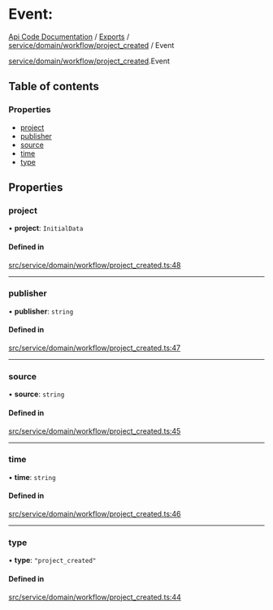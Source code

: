 # Event: 
 
[Api Code Documentation](../README.md) / [Exports](../modules.md) / [service/domain/workflow/project\_created](../modules/service_domain_workflow_project_created.md) / Event

[service/domain/workflow/project_created](../modules/service_domain_workflow_project_created.md).Event

## Table of contents

### Properties

- [project](service_domain_workflow_project_created.Event.md#project)
- [publisher](service_domain_workflow_project_created.Event.md#publisher)
- [source](service_domain_workflow_project_created.Event.md#source)
- [time](service_domain_workflow_project_created.Event.md#time)
- [type](service_domain_workflow_project_created.Event.md#type)

## Properties

### project

• **project**: `InitialData`

#### Defined in

[src/service/domain/workflow/project_created.ts:48](https://github.com/openkfw/TruBudget/blob/0804644/api/src/service/domain/workflow/project_created.ts#L48)

___

### publisher

• **publisher**: `string`

#### Defined in

[src/service/domain/workflow/project_created.ts:47](https://github.com/openkfw/TruBudget/blob/0804644/api/src/service/domain/workflow/project_created.ts#L47)

___

### source

• **source**: `string`

#### Defined in

[src/service/domain/workflow/project_created.ts:45](https://github.com/openkfw/TruBudget/blob/0804644/api/src/service/domain/workflow/project_created.ts#L45)

___

### time

• **time**: `string`

#### Defined in

[src/service/domain/workflow/project_created.ts:46](https://github.com/openkfw/TruBudget/blob/0804644/api/src/service/domain/workflow/project_created.ts#L46)

___

### type

• **type**: ``"project_created"``

#### Defined in

[src/service/domain/workflow/project_created.ts:44](https://github.com/openkfw/TruBudget/blob/0804644/api/src/service/domain/workflow/project_created.ts#L44)
